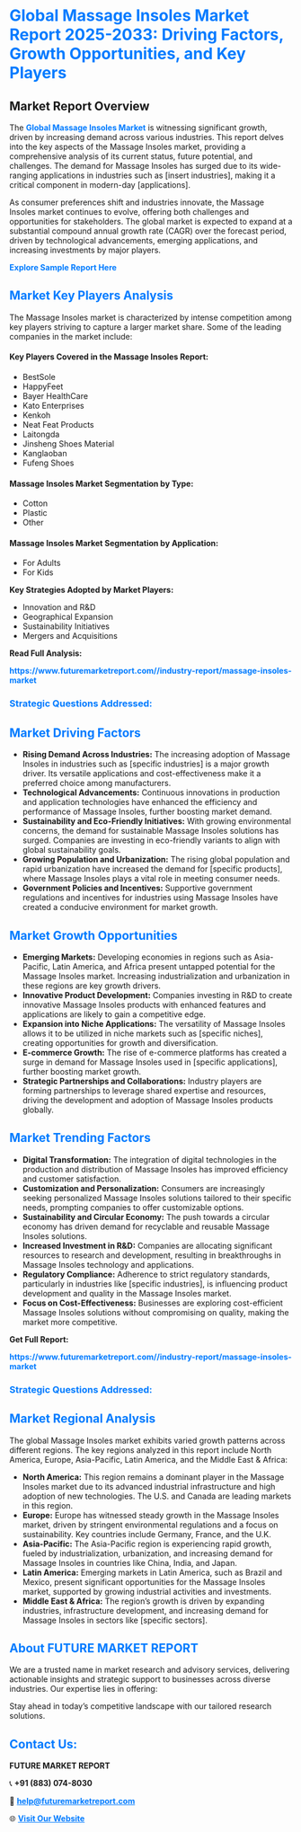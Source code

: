 <h1 style="color: #007BFF;">Global Massage Insoles Market Report 2025-2033: Driving Factors, Growth Opportunities, and Key Players</h1>

<section id="overview">
<h2>Market Report Overview</h2>
<p>The <a href="https://www.futuremarketreport.com//industry-report/massage-insoles-market" style="color: #007BFF; text-decoration: none;"><strong>Global Massage Insoles Market</strong></a> is witnessing significant growth, driven by increasing demand across various industries. This report delves into the key aspects of the Massage Insoles market, providing a comprehensive analysis of its current status, future potential, and challenges. The demand for Massage Insoles has surged due to its wide-ranging applications in industries such as [insert industries], making it a critical component in modern-day [applications].</p>
<p>As consumer preferences shift and industries innovate, the Massage Insoles market continues to evolve, offering both challenges and opportunities for stakeholders. The global market is expected to expand at a substantial compound annual growth rate (CAGR) over the forecast period, driven by technological advancements, emerging applications, and increasing investments by major players.</p>
</section>

<section id="overview">
<p><a href="https://www.futuremarketreport.com//request-sample/reportId=60161" style="color: #007BFF; text-decoration: none;"><strong>Explore Sample Report Here</strong></a></p>
</section>

<section id="key-players">
<h2 style="color: #007BFF;">Market Key Players Analysis</h2>
<p>The Massage Insoles market is characterized by intense competition among key players striving to capture a larger market share. Some of the leading companies in the market include:</p>
<h4>Key Players Covered in the Massage Insoles Report:</h4>
<ul><li>BestSole</li><li>HappyFeet</li><li>Bayer HealthCare</li><li>Kato Enterprises</li><li>Kenkoh</li><li>Neat Feat Products</li><li>Laitongda</li><li>Jinsheng Shoes Material</li><li>Kanglaoban</li><li>Fufeng Shoes</li></ul>
<h4>Massage Insoles Market Segmentation by Type:</h4>
<ul><li>Cotton</li><li>Plastic</li><li>Other</li></ul>

<h4>Massage Insoles Market Segmentation by Application:</h4>
<ul><li>For Adults</li><li>For Kids</li></ul>
<p><strong>Key Strategies Adopted by Market Players:</strong></p>
<ul>
<li>Innovation and R&D</li>
<li>Geographical Expansion</li>
<li>Sustainability Initiatives</li>
<li>Mergers and Acquisitions</li>
</ul>
</section>

<section>
<p><strong>Read Full Analysis: </strong></p><a href="https://www.futuremarketreport.com//industry-report/massage-insoles-market" style="color: #007BFF; text-decoration: none;"><strong>https://www.futuremarketreport.com//industry-report/massage-insoles-market</strong></a>
<h3 style="color: #007BFF;">Strategic Questions Addressed:</h3>
</section>

<section id="driving-factors">
<h2 style="color: #007BFF;">Market Driving Factors</h2>
<ul>
<li><strong>Rising Demand Across Industries:</strong> The increasing adoption of Massage Insoles in industries such as [specific industries] is a major growth driver. Its versatile applications and cost-effectiveness make it a preferred choice among manufacturers.</li>
<li><strong>Technological Advancements:</strong> Continuous innovations in production and application technologies have enhanced the efficiency and performance of Massage Insoles, further boosting market demand.</li>
<li><strong>Sustainability and Eco-Friendly Initiatives:</strong> With growing environmental concerns, the demand for sustainable Massage Insoles solutions has surged. Companies are investing in eco-friendly variants to align with global sustainability goals.</li>
<li><strong>Growing Population and Urbanization:</strong> The rising global population and rapid urbanization have increased the demand for [specific products], where Massage Insoles plays a vital role in meeting consumer needs.</li>
<li><strong>Government Policies and Incentives:</strong> Supportive government regulations and incentives for industries using Massage Insoles have created a conducive environment for market growth.</li>
</ul>
</section>

<section id="growth-opportunities">
<h2 style="color: #007BFF;">Market Growth Opportunities</h2>
<ul>
<li><strong>Emerging Markets:</strong> Developing economies in regions such as Asia-Pacific, Latin America, and Africa present untapped potential for the Massage Insoles market. Increasing industrialization and urbanization in these regions are key growth drivers.</li>
<li><strong>Innovative Product Development:</strong> Companies investing in R&D to create innovative Massage Insoles products with enhanced features and applications are likely to gain a competitive edge.</li>
<li><strong>Expansion into Niche Applications:</strong> The versatility of Massage Insoles allows it to be utilized in niche markets such as [specific niches], creating opportunities for growth and diversification.</li>
<li><strong>E-commerce Growth:</strong> The rise of e-commerce platforms has created a surge in demand for Massage Insoles used in [specific applications], further boosting market growth.</li>
<li><strong>Strategic Partnerships and Collaborations:</strong> Industry players are forming partnerships to leverage shared expertise and resources, driving the development and adoption of Massage Insoles products globally.</li>
</ul>
</section>

<section id="trending-factors">
<h2 style="color: #007BFF;">Market Trending Factors</h2>
<ul>
<li><strong>Digital Transformation:</strong> The integration of digital technologies in the production and distribution of Massage Insoles has improved efficiency and customer satisfaction.</li>
<li><strong>Customization and Personalization:</strong> Consumers are increasingly seeking personalized Massage Insoles solutions tailored to their specific needs, prompting companies to offer customizable options.</li>
<li><strong>Sustainability and Circular Economy:</strong> The push towards a circular economy has driven demand for recyclable and reusable Massage Insoles solutions.</li>
<li><strong>Increased Investment in R&D:</strong> Companies are allocating significant resources to research and development, resulting in breakthroughs in Massage Insoles technology and applications.</li>
<li><strong>Regulatory Compliance:</strong> Adherence to strict regulatory standards, particularly in industries like [specific industries], is influencing product development and quality in the Massage Insoles market.</li>
<li><strong>Focus on Cost-Effectiveness:</strong> Businesses are exploring cost-efficient Massage Insoles solutions without compromising on quality, making the market more competitive.</li>
</ul>
</section>

<section>
<p><strong>Get Full Report: </strong></p><a href="https://www.futuremarketreport.com//industry-report/massage-insoles-market" style="color: #007BFF; text-decoration: none;"><strong>https://www.futuremarketreport.com//industry-report/massage-insoles-market</strong></a>
<h3 style="color: #007BFF;">Strategic Questions Addressed:</h3>
</section>


<section id="regional-analysis">
<h2 style="color: #007BFF;">Market Regional Analysis</h2>
<p>The global Massage Insoles market exhibits varied growth patterns across different regions. The key regions analyzed in this report include North America, Europe, Asia-Pacific, Latin America, and the Middle East & Africa:</p>
<ul>
<li><strong>North America:</strong> This region remains a dominant player in the Massage Insoles market due to its advanced industrial infrastructure and high adoption of new technologies. The U.S. and Canada are leading markets in this region.</li>
<li><strong>Europe:</strong> Europe has witnessed steady growth in the Massage Insoles market, driven by stringent environmental regulations and a focus on sustainability. Key countries include Germany, France, and the U.K.</li>
<li><strong>Asia-Pacific:</strong> The Asia-Pacific region is experiencing rapid growth, fueled by industrialization, urbanization, and increasing demand for Massage Insoles in countries like China, India, and Japan.</li>
<li><strong>Latin America:</strong> Emerging markets in Latin America, such as Brazil and Mexico, present significant opportunities for the Massage Insoles market, supported by growing industrial activities and investments.</li>
<li><strong>Middle East & Africa:</strong> The region’s growth is driven by expanding industries, infrastructure development, and increasing demand for Massage Insoles in sectors like [specific sectors].</li>
</ul>
</section>

<footer>
<h2 style="color: #007BFF;">About FUTURE MARKET REPORT</h2>
<p>We are a trusted name in market research and advisory services, delivering actionable insights and strategic support to businesses across diverse industries. Our expertise lies in offering:</p>

<p>Stay ahead in today’s competitive landscape with our tailored research solutions.</p>

<h2 style="color: #007BFF;">Contact Us:</h2>
<p><strong>FUTURE MARKET REPORT</strong></p>
<p>📞 <strong>+91 (883) 074-8030</strong></p>
<p>📧 <strong><a href="mailto:help@futuremarketreport.com" style="color: #007BFF;">help@futuremarketreport.com</a></strong></p>
<p>🌐 <strong><a href="https://www.futuremarketreport.com/" style="color: #007BFF;">Visit Our Website</a></strong></p>
</footer>